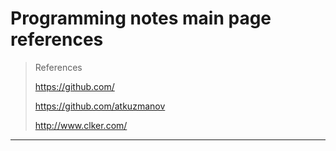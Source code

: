 # Programming notes main page references

> References
>
> <https://github.com/>
>
> <https://github.com/atkuzmanov>
>
> <http://www.clker.com/>

---
